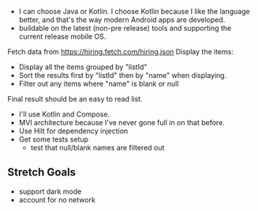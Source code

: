 - I can choose Java or Kotlin. I choose Kotlin because I like the language better, and that's the way modern Android apps are developed.
- buildable on the latest (non-pre release) tools and supporting the current release mobile OS.

Fetch data from https://hiring.fetch.com/hiring.json
Display the items:
- Display all the items grouped by "listId"
- Sort the results first by "listId" then by "name" when displaying.
- Filter out any items where "name" is blank or null

Final result should be an easy to read list.

- I'll use Kotlin and Compose.
- MVI architecture because I've never gone full in on that before.
- Use Hilt for dependency injection
- Get some tests setup
  - test that null/blank names are filtered out

## Stretch Goals
- support dark mode
- account for no network
